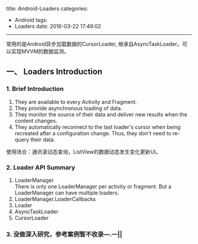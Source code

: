 title: Android-Loaders
categories:
  - Android
tags:
  - Loaders
date: 2016-03-22 17:49:02
---
常用的是Android异步加载数据的CursorLoader, 继承自AsyncTaskLoader。可以实现MVVM的数据监测。

## 一、 Loaders Introduction

### 1. Brief Introduction

1. They are available to every Activity and Fragment.
2. They provide asynchronous loading of data.
3. They monitor the source of their data and deliver new results when the content changes.
4. They automatically reconnect to the last loader's cursor when being recreated after a configuration change. Thus, they don't need to re-query their data.

使用场合：通讯录动态查询，ListView的数据动态发生变化更新UI。


### 2. Loader API Summary

1. LoaderManager    
There is only one LoaderManager per activity or fragment. But a LoaderManager can have multiple loaders.
2. LoaderManager.LoaderCallbacks
3. Loader
4. AsyncTaskLoader
5. CursorLoader

### 3. 没做深入研究，参考案例暂不收录—.—||